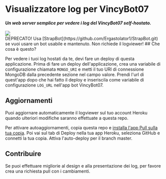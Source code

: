<div align="left">
    <h1>Visualizzatore log per VincyBot07</h1>
    <strong><i>Un web server semplice per vedere i log del VincyBot07 self-hostato.</i></strong>
    <br>
    <br>


<a href="https://heroku.com/deploy?template=https://github.com/VincyBot07/logviewer">
    <img src="https://img.shields.io/badge/deploy_to-heroku-997FBC.svg?style=for-the-badge" />
</a>

</div>
DEPRECATO! Usa [StrapBot](https://github.com/Ergastolator1/StrapBot.git) se vuoi usare un bot usabile e mantenuto. Non richiede il logviewer!
## Che cosa è questo?

Per vedere i tuoi log hostati da te, devi fare un deploy di questa applicazione. Prima di fare un deploy dell'applicazione, crea una variabile di configurazione chiamata `MONGO_URI` e metti il tuo URI di connessione MongoDB dalla precedente sezione nel campo valore. Prendi l'url di quest'app dopo che hai fatto il deploy e inseriscila come variabile di configurazione `LOG_URL` nell'app bot VincyBot07.

## Aggiornamenti

Puoi aggiornare automaticamente il logviewer sul tuo account Heroku quando ulteriori modifiche saranno effettuate a questa repo.

Per attivare autoaggiornamenti, copia questa repo e [installa l'app Pull sulla tua copia](https://github.com/apps/pull). Poi vai sul tab di Deploy nella tua app Heroku, seleziona GitHub e connetti la tua copia. Attiva l'auto-deploy per il branch master.

## Contribuire

Se puoi effettuare migliorie al design e alla presentazione dei log, per favore crea una richiesta pull con i cambiamenti.
